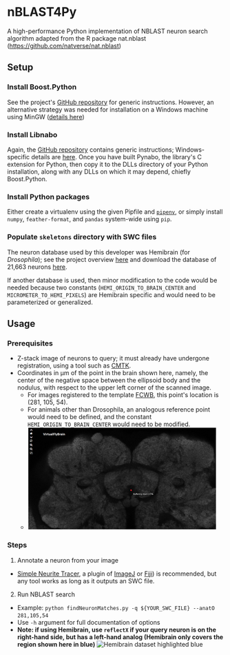 # nBLAST4Py
A high-performance Python implementation of NBLAST neuron search algorithm adapted from the R package nat.nblast (https://github.com/natverse/nat.nblast)

## Setup
### Install Boost.Python
See the project's [GitHub repository](https://github.com/boostorg/python#build) for generic instructions. However, an alternative strategy was needed for installation on a Windows machine using MinGW ([details here](boostPythonWinMinGW.md))
### Install Libnabo
Again, the [GitHub repository](https://github.com/ethz-asl/libnabo#compilation) contains generic instructions; Windows-specific details are [here](libnaboWin.md). Once you have built Pynabo, the library's C extension for Python, then copy it to the DLLs directory of your Python installation, along with any DLLs on which it may depend, chiefly Boost.Python.
### Install Python packages
Either create a virtualenv using the given Pipfile and [`pipenv`](https://github.com/pypa/pipenv), or simply install `numpy`, `feather-format`, and `pandas` system-wide using `pip`.
### Populate `skeletons` directory with SWC files
The neuron database used by this developer was Hemibrain (for _Drosophila_); see the project overview [here](https://www.janelia.org/project-team/flyem/hemibrain) and download the database of 21,663 neurons [here](https://storage.cloud.google.com/hemibrain-release/skeletons.tar.gz).

If another database is used, then minor modification to the code would be needed because two constants (`HEMI_ORIGIN_TO_BRAIN_CENTER` and `MICROMETER_TO_HEMI_PIXELS`) are Hemibrain specific and would need to be parameterized or generalized.

## Usage
### Prerequisites
- Z-stack image of neurons to query; it must already have undergone registration, using a tool such as [CMTK](https://www.nitrc.org/projects/cmtk/).
- Coordinates in µm of the point in the brain shown here, namely, the center of the negative space between the ellipsoid body and the nodulus, with respect to the upper left corner of the scanned image.
  - For images registered to the template [FCWB](http://natverse.org/nat.flybrains/reference/FCWB.html), this point's location is (281, 105, 54).
  - For animals other than Drosophila, an analogous reference point would need to be defined, and the constant `HEMI_ORIGIN_TO_BRAIN_CENTER` would need to be modified.
  - ![so-called anatomical origin of the brain](anatomicalOrigin.png)
### Steps
1. Annotate a neuron from your image
  - [Simple Neurite Tracer](https://imagej.net/Simple_Neurite_Tracer), a plugin of [ImageJ](https://imagej.net/Welcome) or [Fiji](https://fiji.sc/)) is recommended, but any tool works as long as it outputs an SWC file.
2. Run NBLAST search
  - Example: `python findNeuronMatches.py -q ${YOUR_SWC_FILE} --anatO 281,105,54`
  - Use `-h` argument for full documentation of options
  - **Note: if using Hemibrain, use `reflectX` if your query neuron is on the right-hand side, but has a left-hand analog (Hemibrain only covers the region shown here in blue)** ![Hemibrain dataset highlighted blue](https://www.janelia.org/sites/default/files/hemibrain_logo-gray-322x227.png)
